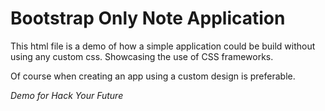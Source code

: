 # Bootstrap Only Note Application

This html file is a demo of how a simple application could be build without using any custom css. Showcasing the use of CSS frameworks.

Of course when creating an app using a custom design is preferable.

_Demo for Hack Your Future_
